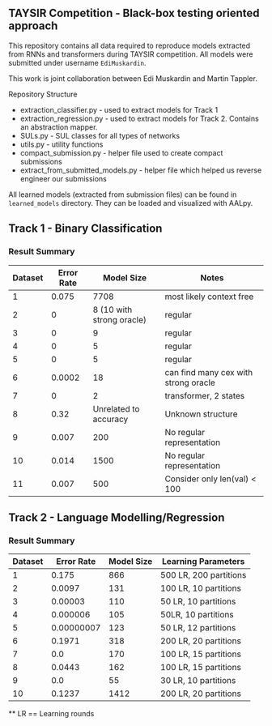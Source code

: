 ## TAYSIR Competition - Black-box testing oriented approach

This repository contains all data required to reproduce models extracted from RNNs and transformers during TAYSIR competition.
All models were submitted under username `EdiMuskardin`. 

This work is joint collaboration between Edi Muskardin and Martin Tappler.

Repository Structure
- extraction_classifier.py - used to extract models for Track 1
- extraction_regression.py - used to extract models for Track 2. Contains an abstraction mapper.
- SULs.py - SUL classes for all types of networks
- utils.py - utility functions
- compact_submission.py - helper file used to create compact submissions
- extract_from_submitted_models.py - helper file which helped us reverse engineer our submissions

All learned models (extracted from submission files) can be found in `learned_models` directory.
They can be loaded and visualized with AALpy.

## Track 1 - Binary Classification

### Result Summary

| Dataset | Error Rate | Model Size | Notes |
|---------|------------|------------|-------|
| 1       | 0.075      | 7708         |    most likely context free   |
| 2       | 0          | 8 (10 with strong oracle)        |   regular    |
| 3       | 0          | 9         |   regular    |
| 4       | 0          | 5         |   regular    |
| 5       | 0          | 5         |    regular   |
| 6       | 0.0002     | 18         |   can find many cex with strong oracle    |
| 7       | 0          | 2         |   transformer, 2 states    |
| 8       | 0.32       | Unrelated to accuracy         |     Unknown structure  |
| 9       | 0.007      | 200         |    No regular representation   |
| 10      | 0.014      | 1500         |     No regular representation  |
| 11      | 0.007       | 500         |   Consider only len(val) < 100    |


## Track 2 - Language Modelling/Regression

### Result Summary

| Dataset | Error Rate | Model Size | Learning Parameters |
|---------|------------|------------|---------------------|
| 1       | 0.175      | 866         |    500 LR, 200 partitions                 |
| 2       | 0.0097     | 131         |          100 LR, 10 partitions           |
| 3       | 0.00003     | 110         |     50 LR, 10 partitions                |
| 4       | 0.000006   | 105         |        50LR, 10 partitions            |
| 5       | 0.00000007 | 123         |         50 LR, 12 partitions           |
| 6       | 0.1971      | 318         |      200 LR, 20 partitions               |
| 7       | 0.0      | 170         |       100 LR, 15 partitions        |
| 8       | 0.0443     | 162         |     100 LR,   15 partitions           |
| 9       | 0.0        | 55         | 30 LR, 10 partitions      |
| 10      | 0.1237      | 1412         | 200 LR, 20 partitions           |

** LR == Learning rounds